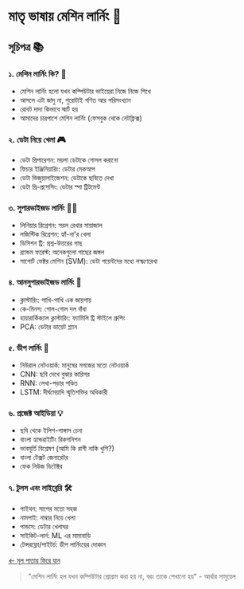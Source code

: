 # মাতৃ ভাষায় মেশিন লার্নিং 🤖

## সূচিপত্র 📚

### ১. মেশিন লার্নিং কি? 🤔
- মেশিন লার্নিং হলো যখন কম্পিউটার ভাইয়েরা নিজে নিজে শিখে
- আসলে এটা জাদু না, পুরোটাই গণিত আর পরিসংখ্যান 
- রোবট দাদা কিভাবে স্মার্ট হয়
- আমাদের চারপাশে মেশিন লার্নিং (ফেসবুক থেকে নেটফ্লিক্স)

### ২. ডেটা নিয়ে খেলা 🎮
- ডেটা প্রিপারেশন: ময়লা ডেটাকে গোসল করানো
- ফিচার ইঞ্জিনিয়ারিং: ডেটার মেকআপ
- ডেটা ভিজুয়ালাইজেশন: ডেটাকে ছবিতে দেখা
- ডেটা প্রি-প্রসেসিং: ডেটার স্পা ট্রিটমেন্ট

### ৩. সুপারভাইজড লার্নিং 👨‍🏫
- লিনিয়ার রিগ্রেশন: সরল রেখার মায়াজাল
- লজিস্টিক রিগ্রেশন: হ্যাঁ-না'র খেলা
- ডিসিশন ট্রি: প্রশ্ন-উত্তরের গাছ
- র‍্যান্ডম ফরেস্ট: অনেকগুলো গাছের জঙ্গল
- সাপোর্ট ভেক্টর মেশিন (SVM): ডেটা পয়েন্টদের মধ্যে লক্ষ্মণরেখা

### ৪. আনসুপারভাইজড লার্নিং 🎯
- ক্লাস্টারিং: পাখি-পাখি এক জায়গায়
- কে-মিনস: গোল-গোল দল বাঁধা
- হায়ারার্কিক্যাল ক্লাস্টারিং: ফ্যামিলি ট্রি স্টাইলে গ্রুপিং
- PCA: ডেটার ডায়েট প্ল্যান

### ৫. ডীপ লার্নিং 🧠
- নিউরাল নেটওয়ার্ক: মানুষের মগজের মতো নেটওয়ার্ক
- CNN: ছবি দেখে বুঝার কারিগর
- RNN: লেখা-পড়ার পণ্ডিত
- LSTM: দীর্ঘমেয়াদি স্মৃতিশক্তির অধিকারী

### ৬. প্রজেক্ট আইডিয়া 💡
- ছবি থেকে ইলিশ-পাঙ্গাস চেনা
- বাংলা হ্যান্ডরাইটিং রিকগনিশন
- ভাবমূর্তি বিশ্লেষণ (আমি কি রাগী নাকি খুশি?)
- বাংলা টেক্সট জেনারেটর
- ফেক নিউজ ডিটেক্টর

### ৭. টুলস এবং লাইব্রেরি 🛠️
- পাইথন: সাপের মতো সহজ
- নামপাই: নাম্বার নিয়ে খেলা
- পান্ডাস: ডেটার খেলাঘর
- সাইকিট-লার্ন: ML এর মামাবাড়ি
- টেন্সরফ্লো/পাইটর্চ: ডীপ লার্নিংয়ের দোকান

[← মূল পাতায় ফিরে যান](README.md)

> "মেশিন লার্নিং হল যখন কম্পিউটার প্রোগ্রাম করা হয় না, বরং তাকে শেখানো হয়" - আর্থার সামুয়েল 